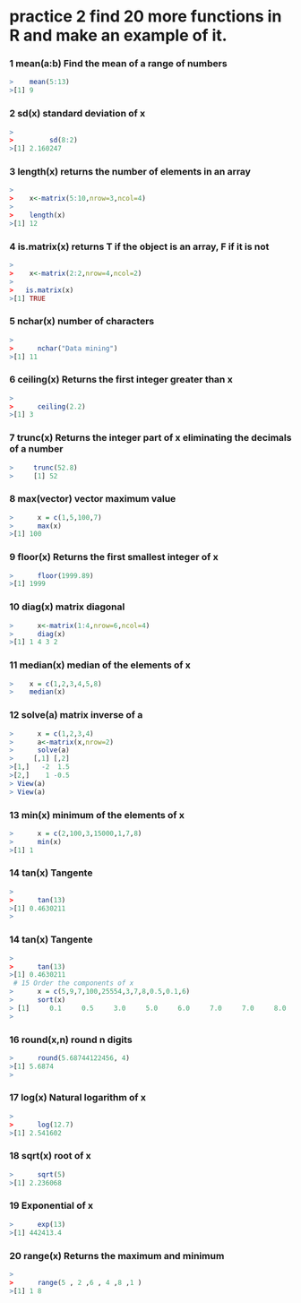 
# practice 2  find 20 more functions in R and make an example of it.

 ### 1 mean(a:b) Find the mean of a range of numbers
 
 ```r
 >    mean(5:13)
>[1] 9
```
 
 ### 2 sd(x) standard deviation of x
  ```r
  >         
  >         sd(8:2)
  >[1] 2.160247 
 ```

 ### 3 length(x) returns the number of elements in an array
```r
>    
>    x<-matrix(5:10,nrow=3,ncol=4)
>    
>    length(x)
>[1] 12
```

### 4 is.matrix(x) returns T if the object is an array, F if it is not
```r
>    
>    x<-matrix(2:2,nrow=4,ncol=2)
>    
>   is.matrix(x)
>[1] TRUE
```
### 5 nchar(x) number of characters
```r
>   
>      nchar("Data mining")
>[1] 11
```
### 6 ceiling(x) Returns the first integer greater than x 
```r
>      
>      ceiling(2.2)
>[1] 3
```
### 7  trunc(x) Returns the integer part of x eliminating the decimals of a number
```r
>     trunc(52.8)
>     [1] 52
```
### 8 max(vector) vector maximum value
```r
>      x = c(1,5,100,7)
>      max(x)
>[1] 100    
```
### 9 floor(x) Returns the first smallest integer of x

```r
>      floor(1999.89)
>[1] 1999
```
### 10 diag(x) matrix diagonal
```r
>      x<-matrix(1:4,nrow=6,ncol=4)
>      diag(x)
>[1] 1 4 3 2
```
### 11 median(x) median of the elements of x
```r
>    x = c(1,2,3,4,5,8) 
>    median(x)
```
### 12 solve(a) matrix inverse of a
```r
>      x = c(1,2,3,4)
>      a<-matrix(x,nrow=2)
>      solve(a)
>     [,1] [,2]
>[1,]   -2  1.5
>[2,]    1 -0.5
> View(a)
> View(a)
```

### 13 min(x) minimum of the elements of x
```r
>      x = c(2,100,3,15000,1,7,8)
>      min(x) 
>[1] 1
```

### 14 tan(x) Tangente
```r
>      
>      tan(13) 
>[1] 0.4630211
> 
```
### 14 tan(x) Tangente
```r
>      
>      tan(13) 
>[1] 0.4630211
 # 15 Order the components of x
>      x = c(5,9,7,100,25554,3,7,8,0.5,0.1,6)
>      sort(x)
> [1]     0.1     0.5     3.0     5.0     6.0     7.0     7.0     8.0     9.0   100.0 25554.0
> 
```
### 16 round(x,n) round n digits
```r
>      round(5.68744122456, 4)
>[1] 5.6874
> 
```
### 17 log(x) Natural logarithm of x
```r
>      
>      log(12.7) 
>[1] 2.541602
```
### 18 sqrt(x) root of x
```r
>      sqrt(5)
>[1] 2.236068
```
### 19 Exponential of x
```r
>      exp(13)
>[1] 442413.4
```
### 20 range(x) Returns the maximum and minimum
```r
>      
>      range(5 , 2 ,6 , 4 ,8 ,1 )
>[1] 1 8
```

